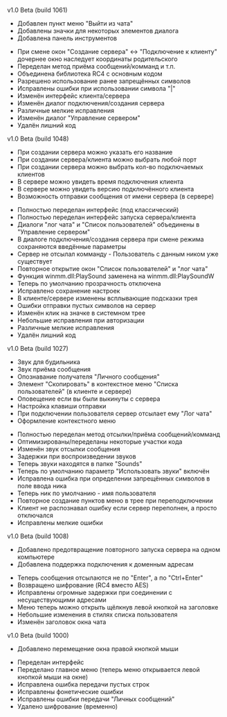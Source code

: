 v1.0 Beta (build 1061)
+ Добавлен пункт меню "Выйти из чата"
+ Добавлены значки для некоторых элементов диалога
+ Добавлена панель инструментов
- При смене окон "Создание сервера" <-> "Подключение к клиенту" дочернее окно наследует координаты родительского
- Переделан метод приёма сообщений/комманд и т.п.
- Объединена библиотека RC4 с основным кодом
- Разрешено использование ранее запрещённых символов
- Исправлены ошибки при использовании символа "|"
- Изменён интерфейс клиента/сервера
- Изменён диалог подключения/создания сервера
- Различные мелкие исправления
- Изменён диалог "Управление сервером"
- Удалён лишний код

v1.0 Beta (build 1048)
+ При создании сервера можно указать его название
+ При создании сервера/клиента можно выбрать любой порт
+ При создании сервера можно выбрать кол-во подключаемых клиентов
+ В сервере можно увидеть время подключения клиента
+ В сервере можно увидеть версию подключённого клиента
+ Возможность отправки сообщения от имени сервера (в сервере)
- Полностью переделан интерфейс (под классический)
- Полностью переделан интерфейс запуска сервера/клиента
- Диалоги "лог чата" и "Список пользователей" объединены в "Управление сервером"
- В диалоге подключения/создания сервера при смене режима сохраняются введённые параметры
- Сервер не отсылал комманду - Пользователь с данным ником уже существует
- Повторное открытие окон "Список пользователей" и "лог чата"
- Функция winmm.dll:PlaySound заменена на winmm.dll:PlaySoundW
- Теперь по умолчанию прозрачность отключена
- Исправлено сохранение настроек
- В клиенте/сервере изменены всплывающие подсказки трея
- Ошибки отправки пустых символов на сервер
- Изменён клик на значке в системном трее
- Небольшие исправления при авторизации
- Различные мелкие исправления
- Удалён лишний код

v1.0 Beta (build 1027)
+ Звук для будильника
+ Звук приёма сообщения
+ Опознавание получателя "Личного сообщения"
+ Элемент "Скопировать" в контекстное меню "Списка пользователей" (в клиенте и сервере)
+ Оповещение если вы были выкинуты с сервера
+ Настройка клавиши отправки
+ При подключении пользователя сервер отсылает ему "Лог чата"
+ Оформление контекстного меню
- Полностью переделан метод отсылки/приёма сообщений/комманд
- Оптимизированы/переделаны некоторые участки кода
- Изменён звук отсылки сообщения
- Задержки при воспроизведении звуков
- Теперь звуки находятся в папке "Sounds"
- Теперь по умолчанию параметр "Использовать звуки" включён
- Исправлена ошибка при определении запрещённых символов в поле ввода ника
- Теперь ник по умолчанию - имя пользователя
- Повторное создание пунктов меню в трее при переподключении
- Клиент не распознавал ошибку если сервер переполнен, а просто отключался
- Исправлены мелкие ошибки

v1.0 Beta (build 1008)
+ Добавлено предотвращение повторного запуска сервера на одном компьютере
+ Добавлена поддержка подключения к доменным адресам
- Теперь сообщения отсылаются не по "Enter", а по "Ctrl+Enter"
- Возвращено шифрование (RC4 вместо AES)
- Исправлены огромные задержки при соединении с несуществующими адресами
- Меню теперь можно открыть щёлкнув левой кнопкой на заголовке
- Небольшие изменения в стилях списка пользователя
- Изменён заголовок окна чата

v1.0 Beta (build 1000)
+ Добавлено перемещение окна правой кнопкой мыши
- Переделан интерфейс
- Переделано главное меню (теперь меню открывается левой кнопкой мыши на окне)
- Исправлена ошибка передачи пустых строк
- Исправлены фонетические ошибки
- Исправлены ошибки передачи "Личных сообщений"
- Удалено шифрование (временно)